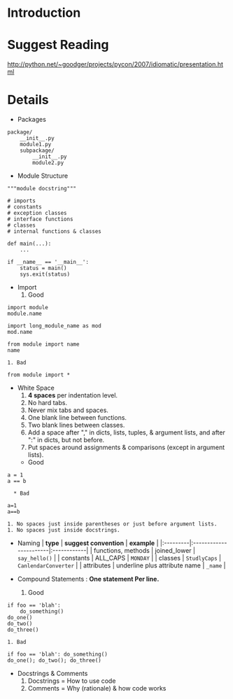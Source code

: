 # Introduction #



# Suggest Reading #

http://python.net/~goodger/projects/pycon/2007/idiomatic/presentation.html

# Details #
  * Packages
```
package/
    __init__.py
    module1.py
    subpackage/
        __init__.py
        module2.py
```


  * Module Structure
```
"""module docstring"""

# imports
# constants
# exception classes
# interface functions
# classes
# internal functions & classes

def main(...):
    ...

if __name__ == '__main__':
    status = main()
    sys.exit(status)
```


  * Import
    1. Good
```
import module
module.name

import long_module_name as mod
mod.name

from module import name
name
```
    1. Bad
```
from module import *
```


  * White Space
    1. **4 spaces** per indentation level.
    1. No hard tabs.
    1. Never mix tabs and spaces.
    1. One blank line between functions.
    1. Two blank lines between classes.
    1. Add a space after "," in dicts, lists, tuples, & argument lists, and after ":" in dicts, but not before.
    1. Put spaces around assignments & comparisons (except in argument lists).
      * Good
```
a = 1
a == b
```
      * Bad
```
a=1
a==b
```
    1. No spaces just inside parentheses or just before argument lists.
    1. No spaces just inside docstrings.


  * Naming
| **type** | **suggest convention** | **example** |
|:---------|:-----------------------|:------------|
| functions, methods | joined\_lower          | `say_hello()` |
| constants | ALL\_CAPS              | `MONDAY`    |
| classes  | `StudlyCaps`           | `CanlendarConverter` |
| attributes | underline plus attribute name | `_name`     |


  * Compound Statements : **One statement Per line.**
    1. Good
```
if foo == 'blah':
    do_something()
do_one()
do_two()
do_three()
```
    1. Bad
```
if foo == 'blah': do_something()
do_one(); do_two(); do_three()
```


  * Docstrings & Comments
    1. Docstrings = How to use code
    1. Comments = Why (rationale) & how code works